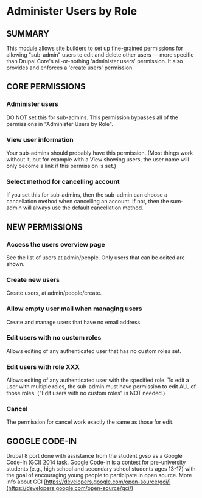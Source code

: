 # Administer Users by Role

## SUMMARY
This module allows site builders to set up fine-grained permissions for
allowing "sub-admin" users to edit and delete other users — more specific
than Drupal Core's all-or-nothing 'administer users' permission. It also
provides and enforces a 'create users' permission.

## CORE PERMISSIONS

### Administer users
DO NOT set this for sub-admins.  This permission bypasses all of the
permissions in "Administer Users by Role".

### View user information
Your sub-admins should probably have this permission.  (Most things work
without it, but for example with a View showing users, the user name
will only become a link if this permission is set.)

### Select method for cancelling account
If you set this for sub-admins, then the sub-admin can choose a cancellation
method when cancelling an account.  If not, then the sum-admin will always
use the default cancellation method.

## NEW PERMISSIONS

### Access the users overview page
See the list of users at admin/people.  Only users that can be edited are shown.

### Create new users
Create users, at admin/people/create.

### Allow empty user mail when managing users
Create and manage users that have no email address.

### Edit users with no custom roles
Allows editing of any authenticated user that has no custom roles set.

### Edit users with role XXX
Allows editing of any authenticated user with the specified role.
To edit a user with multiple roles, the sub-admin must have permission to
edit ALL of those roles.  ("Edit users with no custom roles" is NOT needed.)

### Cancel
The permission for cancel work exactly the same as those for edit.

## GOOGLE CODE-IN
Drupal 8 port done with assistance from the student gvso as a Google Code-In (GCI) 2014 task. Google Code-in is a contest for pre-university students (e.g., high school and secondary school students ages 13-17) with the goal of encouraging young people to participate in open source. More info about GCI [https://developers.google.com/open-source/gci/](https://developers.google.com/open-source/gci/)
